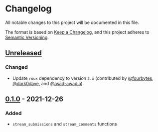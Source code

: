 # Changelog

All notable changes to this project will be documented in this file.

The format is based on [Keep a Changelog](https://keepachangelog.com/en/1.0.0/),
and this project adheres to [Semantic Versioning](https://semver.org/spec/v2.0.0.html).


## [Unreleased]

### Changed

* Update `roux` dependency to version `2.x` (contributed by [@fourbytes],
  [@dark0dave], and [@asad-awadia]).


## [0.1.0] - 2021-12-26

### Added

* `stream_submissions` and `stream_comments` functions


[Unreleased]: https://github.com/torfsen/roux-stream/commits/main
[0.1.0]: https://github.com/torfsen/roux-stream/commits/v0.1.0

[@fourbytes]: https://github.com/fourbytes
[@dark0dave]: https://github.com/dark0dave
[@asad-awadia]: https://github.com/asad-awadia